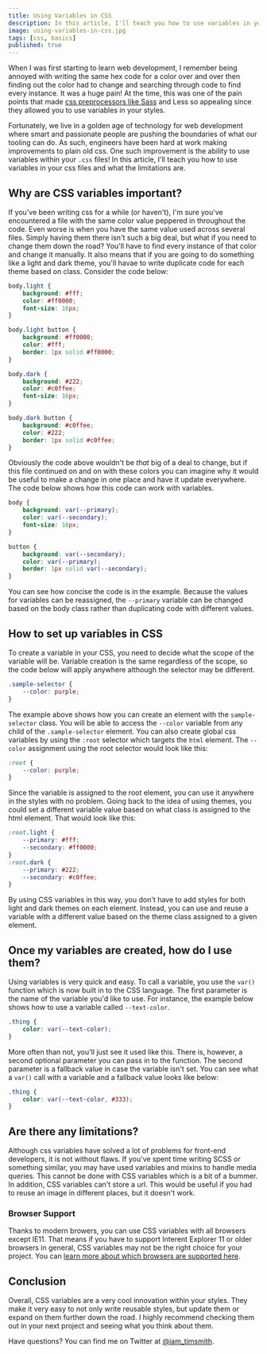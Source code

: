 ```yaml
---
title: Using Variables in CSS
description: In this article, I'll teach you how to use variables in your css files and what the limitations are.
image: using-variables-in-css.jpg
tags: [css, basics]
published: true
---
```


When I was first starting to learn web development, I remember being annoyed with writing the same hex code for a color over and over then finding out the color had to change and searching through code to find every instance. It was a huge pain! At the time, this was one of the pain points that made [css preprocessors like Sass](/blog/how-to-use-styles-in-a-react-js-application) and Less so appealing since they allowed you to use variables in your styles.

<Gif src="https://media.giphy.com/media/yYSSBtDgbbRzq/giphy.mp4" />

Fortunately, we live in a golden age of technology for web development where smart and passionate people are pushing the boundaries of what our tooling can do. As such, engineers have been hard at work making improvements to plain old css. One such improvement is the ability to use variables within your `.css` files! In this article, I'll teach you how to use variables in your css files and what the limitations are.

## Why are CSS variables important?
If you've been writing css for a while (or haven't), I'm sure you've encountered a file with the same color value peppered in throughout the code. Even worse is when you have the same value used across several files. Simply having them there isn't such a big deal, but what if you need to change them down the road? You'll have to find every instance of that color and change it manually. It also means that if you are going to do something like a light and dark theme, you'll havae to write duplicate code for each theme based on class. Consider the code below:

```css
body.light {
	background: #fff;
	color: #ff0000;
	font-size: 16px;
}

body.light button {
	background: #ff0000;
	color: #fff;
	border: 1px solid #ff0000;
}

body.dark {
	background: #222;
	color: #c0ffee;
	font-size: 16px;
}

body.dark button {
	background: #c0ffee;
	color: #222;
	border: 1px solid #c0ffee;
}
```

Obviously the code above wouldn't be _that_ big of a deal to change, but if this file continued on and on with these colors you can imagine why it would be useful to make a change in one place and have it update everywhere. The code below shows how this code can work with variables.

```css
body {
	background: var(--primary);
	color: var(--secondary);
	font-size: 16px;
}

button {
	background: var(--secondary);
	color: var(--primary);
	border: 1px solid var(--secondary);
}
```

You can see how concise the code is in the example. Because the values for variables can be reassigned, the `--primary` variable can be changed based on the body class rather than duplicating code with different values.

## How to set up variables in CSS
To create a variable in your CSS, you need to decide what the scope of the variable will be. Variable creation is the same regardless of the scope, so the code below will apply anywhere although the selector may be different.

```css
.sample-selector {
	--color: purple;
}
```

The example above shows how you can create an element with the `sample-selector` class. You will be able to access the `--color` variable from any child of the `.sample-selector` element. You can also create global css variables by using the `:root` selector which targets the `html` element. The `--color` assignment using the root selector would look like this:

```css
:root {
	--color: purple;
}
```

Since the variable is assigned to the root element, you can use it anywhere in the styles with no problem. Going back to the idea of using themes, you could set a different variable value based on what class is assigned to the html element. That would look like this:

```css
:root.light {
	--primary: #fff;
	--secondary: #ff0000;
}
:root.dark {
	--primary: #222;
	--secondary: #c0ffee;
}
```

By using CSS variables in this way, you don't have to add styles for both light and dark themes on each element. Instead, you can use and reuse a variable with a different value based on the theme class assigned to a given element.

<EmailSignup />

## Once my variables are created, how do I use them?
Using variables is very quick and easy. To call a variable, you use the `var()` function which is now built in to the CSS language. The first parameter is the name of the variable you'd like to use. For instance, the example below shows how to use a variable called `--text-color`.

```css
.thing {
	color: var(--text-color);
}
```

More often than not, you'll just see it used like this. There is, however, a second optional parameter you can pass in to the function. The second parameter is a fallback value in case the variable isn't set. You can see what a `var()` call with a variable and a fallback value looks like below:

```css
.thing {
	color: var(--text-color, #333);
}
```

## Are there any limitations?
Although css variables have solved a lot of problems for front-end developers, it is not without flaws. If you've spent time writing SCSS or something similar, you may have used variables and mixins to handle media queries. This cannot be done with CSS variables which is a bit of a bummer. In addition, CSS variables can't store a url. This would be useful if you had to reuse an image in different places, but it doesn't work.

<Gif
	src="https://media.giphy.com/media/hGUsHFdmERpc1VpoCA/giphy.mp4"
/>

### Browser Support
Thanks to modern browers, you can use CSS variables with all browsers except IE11. That means if you have to support Interent Explorer 11 or older browsers in general, CSS variables may not be the right choice for your project. You can [learn more about which browsers are supported here](https://caniuse.com/css-variables).

## Conclusion
Overall, CSS variables are a very cool innovation within your styles. They make it very easy to not only write reusable styles, but update them or expand on them further down the road. I highly recommend checking them out in your next project and seeing what you think about them.

Have questions? You can find me on Twitter at [@iam_timsmith](https://www.twitter.com/iam_timsmith).
